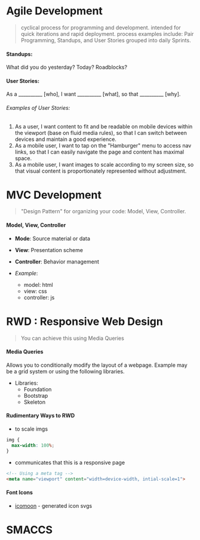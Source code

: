 # Agile Development
> cyclical process for programming and development. intended for quick iterations and rapid deployment. process examples include: Pair Programming, Standups, and User Stories grouped into daily Sprints.

#### Standups:
What did you do yesterday? Today? Roadblocks?

#### User Stories:
As a __________ [who], I want __________ [what], so that __________ [why].

###### Examples of User Stories:
1. As a user, I want content to fit and be readable on mobile devices  within the viewport (base on fluid media rules), so that I can switch between devices and maintain a good experience.
2. As a mobile user, I want to tap on the "Hamburger" menu to access nav links, so that I can easily navigate the page and content has maximal space.
3. As a mobile user, I want images to scale according to my screen size, so that visual content is proportionately represented without adjustment.

# MVC Development
> "Design Pattern" for organizing your code:
Model, View, Controller.

#### Model, View, Controller
* **Mode**: Source material or data
* **View**: Presentation scheme
* **Controller**: Behavior management

* *Example*:
  * model: html
  * view: css
  * controller: js

# RWD : Responsive Web Design
> You can achieve this using Media Queries

#### Media Queries
Allows you to conditionally modify the layout of a webpage. Example may be a grid system or using the following libraries.

* Libraries:
  * Foundation
  * Bootstrap
  * Skeleton

#### Rudimentary Ways to RWD
* to scale imgs
```css
img {
  max-width: 100%;
}
```
* communicates that this is a responsive page
```html
<!-- Using a meta tag -->
<meta name="viewport" content="width=device-width, intial-scale=1">
```

#### Font Icons
* [icomoon](icomoon.io) - generated icon svgs

# SMACCS

